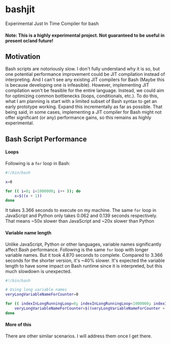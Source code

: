 # bashjit
Experimental Just In Time Compiler for bash

#### Note: This is a highly experimental project. Not guaranteed to be useful in present or/and future!

## Motivation

Bash scripts are notoriously slow. I don't fully understand why it is so, but one potential performance improvement could be JIT compilation instead of interpreting. And I can't see any existing JIT compilers for Bash (Maybe this is because developing one is infeasible). However, implementing JIT compilation won't be feasible for the entire language. Instead, we could aim for optimizing common bottlenecks (loops, conditionals, etc.). To do this, what I am planning is start with a limited subset of Bash syntax to get an early prototype working. Expand this incrementally as far as possible. That being said, in some cases, implementing a JIT compiler for Bash might not offer significant (or any) performance gains, so this remains as highly experimental.

## Bash Script Performance 

#### Loops 
Following is a `for` loop in Bash: 

```bash
#!/bin/bash

x=0

for (( i=0; i<1000000; i++ )); do
    x=$((x + 1))
done
```

It takes 3.366 seconds to execute on my machine. The same `for` loop in JavaScript and Python only takes 0.062 and 0.139 seconds respectively. That means ~50x slower than JavaScript and ~20x slower than Python  

#### Variable name length

Unlike JavaScript, Python or other languages, variable names significantly affect Bash performance. Following is the same `for` loop with longer variable names. But it took 4.870 seconds to complete. Compared to 3.366 seconds for the shorter version, it's ~40% slower. It's expected the variable length to have some impact on Bash runtime since it is interpreted, but this much  slowdown is unexpected.

```bash
#!/bin/bash

# Using long variable names
veryLongVariableNameForCounter=0

for (( indexInLongRunningLoop=0; indexInLongRunningLoop<1000000; indexInLongRunningLoop++ )); do
    veryLongVariableNameForCounter=$((veryLongVariableNameForCounter + 1))
done
```

#### More of this

There are other similar scenarios. I will address them once I get there.

